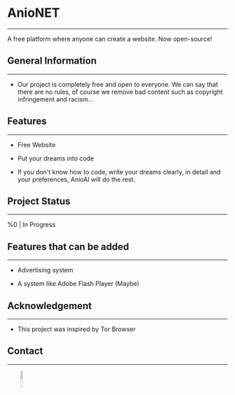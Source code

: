 <h1>AnioNET</h1>
<hr><p>A free platform where anyone can create a website. Now open-source!</p><h2>General Information</h2>
<hr><ul>
<li>Our project is completely free and open to everyone. We can say that there are no rules, of course we remove bad content such as copyright infringement and racism...</li>
</ul><h2>Features</h2>
<hr><ul>
<li>Free Website</li>
</ul><ul>
<li>Put your dreams into code</li>
</ul><ul>
<li>If you don't know how to code, write your dreams clearly, in detail and your preferences, AnioAI will do the rest.</li>
</ul><h2>Project Status</h2>
<hr><p>%0 | In Progress</p><h2>Features that can be added</h2>
<hr><ul>
<li>Advertising system</li>
</ul><ul>
<li>A system like Adobe Flash Player (Maybe)</li>
</ul><h2>Acknowledgement</h2>
<hr><ul>
<li>This project was inspired by Tor Browser</li>
</ul><h2>Contact</h2>
<hr><p><span style="margin-right: 30px;"></span><a href="https://www.linkedin.com/in/game-story-24aa04325/?lipi=urn%3Ali%3Apage%3Ad_flagship3_profile_view_base%3Bs82r8soAQQq0kku8bevUSg%3D%3D"><img target="_blank" src="https://cdn.jsdelivr.net/gh/devicons/devicon/icons/linkedin/linkedin-original.svg" style="width: 10%;"></a></p>
